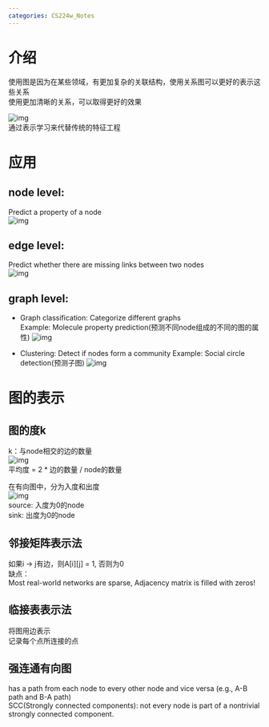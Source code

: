```yaml
---
categories: CS224w_Notes
---
```


# 介绍
使用图是因为在某些领域，有更加复杂的关联结构，使用关系图可以更好的表示这些关系  
使用更加清晰的关系，可以取得更好的效果  

![img](https://cdn.jsdelivr.net/gh/hannshu/imgs/img/1.png)  
通过表示学习来代替传统的特征工程  

# 应用
## node level:
Predict a property of a node  
![img](https://cdn.jsdelivr.net/gh/hannshu/imgs/img/Screen%20Shot%202022-05-05%20at%2012.51.44%20PM.png)

## edge level:
Predict whether there are missing links between two nodes    
![img](https://cdn.jsdelivr.net/gh/hannshu/imgs/img/202301141914382.png)

## graph level:
- Graph classification: Categorize different graphs  
Example: Molecule property prediction(预测不同node组成的不同的图的属性)
![img](https://cdn.jsdelivr.net/gh/hannshu/imgs/img/202301141915365.png)

- Clustering: Detect if nodes form a community
Example: Social circle detection(预测子图)
![img](https://cdn.jsdelivr.net/gh/hannshu/imgs/img/202301141915781.png)

# 图的表示
## 图的度k
k：与node相交的边的数量  
![img](https://cdn.jsdelivr.net/gh/hannshu/imgs/img/202301141915064.png)  
平均度 = 2 * 边的数量 / node的数量  

在有向图中，分为入度和出度  
![img](https://cdn.jsdelivr.net/gh/hannshu/imgs/img/202301141916415.png)  
source: 入度为0的node  
sink: 出度为0的node

## 邻接矩阵表示法
如果i -> j有边，则A[i][j] = 1, 否则为0  
缺点：  
Most real-world networks are sparse, Adjacency matrix is filled with zeros!  

## 临接表表示法
将图用边表示  
记录每个点所连接的点  

## 强连通有向图
has a path from each node to every other node and vice versa (e.g., A-B path and B-A path)  
SCC(Strongly connected components): not every node is part of a nontrivial strongly connected component.  
